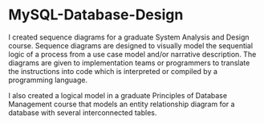 # MySQL-Database-Design

I created sequence diagrams for a graduate System Analysis and Design course. Sequence diagrams are designed to visually model the sequential logic of a process from a use case model and/or narrative description. The diagrams are given to implementation teams or programmers to translate the instructions into code which is interpreted or compiled by a programming language. 

I also created a logical model in a graduate Principles of Database Management course that models an entity relationship diagram for a database with several interconnected tables. 
